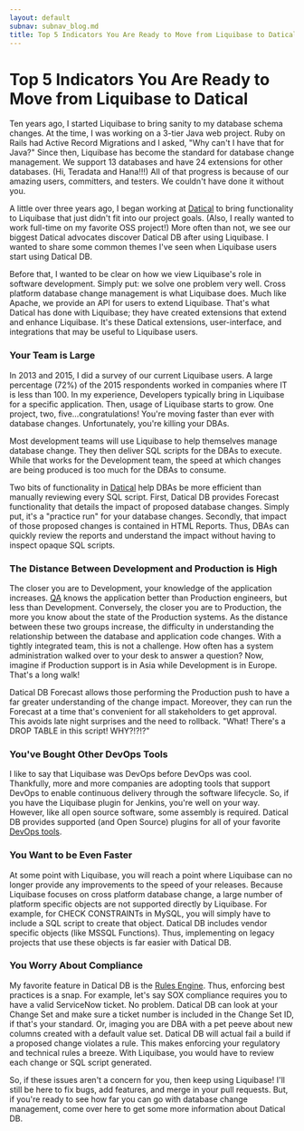 ```yaml
---
layout: default
subnav: subnav_blog.md
title: Top 5 Indicators You Are Ready to Move from Liquibase to Datical
---
```

# Top 5 Indicators You Are Ready to Move from Liquibase to Datical 

Ten years ago, I started Liquibase to bring sanity to my database schema changes. At the time, I was working on a 3-tier Java web project. Ruby on Rails had Active Record Migrations and I asked, "Why can't I have that for Java?" Since then, Liquibase has become the standard for database change management. We support 13 databases and have 24 extensions for other databases. (Hi, Teradata and Hana!!!) All of that progress is because of our amazing users, committers, and testers. We couldn't have done it without you.

A little over three years ago, I began working at [Datical](https://www.datical.com) to bring functionality to Liquibase that just didn't fit into our project goals. (Also, I really wanted to work full-time on my favorite OSS project!) More often than not, we see our biggest Datical advocates discover Datical DB after using Liquibase. I wanted to share some common themes I've seen when Liquibase users start using Datical DB.

Before that, I wanted to be clear on how we view Liquibase's role in software development. Simply put: we solve one problem very well. Cross platform database change management is what Liquibase does. Much like Apache, we provide an API for users to extend Liquibase. That's what Datical has done with Liquibase; they have created extensions that extend and enhance Liquibase. It's these Datical extensions, user-interface, and integrations that may be useful to Liquibase users.

### Your Team is Large

In 2013 and 2015, I did a survey of our current Liquibase users. A large percentage (72%) of the 2015 respondents worked in companies where IT is less than 100. In my experience, Developers typically bring in Liquibase for a specific application. Then, usage of Liquibase starts to grow. One project, two, five...congratulations! You're moving faster than ever with database changes. Unfortunately, you're killing your DBAs.

Most development teams will use Liquibase to help themselves manage database change. They then deliver SQL scripts for the DBAs to execute. While that works for the Development team, the speed at which changes are being produced is too much for the DBAs to consume.

Two bits of functionality in [Datical](https://www.datical.com/solution/) help DBAs be more efficient than manually reviewing every SQL script. First, Datical DB provides Forecast functionality that details the impact of proposed database changes. Simply put, it's a "practice run" for your database changes. Secondly, that impact of those proposed changes is contained in HTML Reports. Thus, DBAs can quickly review the reports and understand the impact without having to inspect opaque SQL scripts.

### The Distance Between Development and Production is High

The closer you are to Development, your knowledge of the application increases. [QA](http://www.liquibase.org/2016/02/liquibase-for-qa.html) knows the application better than Production engineers, but less than Development. Conversely, the closer you are to Production, the more you know about the state of the Production systems. As the distance between these two groups increase, the difficulty in understanding the relationship between the database and application code changes. With a tightly integrated team, this is not a challenge. How often has a system administration walked over to your desk to answer a question? Now, imagine if Production support is in Asia while Development is in Europe. That's a long walk!

Datical DB Forecast allows those performing the Production push to have a far greater understanding of the change impact. Moreover, they can run the Forecast at a time that's convenient for all stakeholders to get approval. This avoids late night surprises and the need to rollback. "What! There's a DROP TABLE in this script! WHY?!?!?"

### You've Bought Other DevOps Tools

I like to say that Liquibase was DevOps before DevOps was cool. Thankfully, more and more companies are adopting tools that support DevOps to enable continuous delivery through the software lifecycle. So, if you have the Liquibase plugin for Jenkins, you're well on your way. However, like all open source software, some assembly is required. Datical DB provides supported (and Open Source) plugins for all of your favorite [DevOps tools](http://www.datical.com/integrations/).

### You Want to be Even Faster

At some point with Liquibase, you will reach a point where Liquibase can no longer provide any improvements to the speed of your releases. Because Liquibase focuses on cross platform database change, a large number of platform specific objects are not supported directly by Liquibase. For example, for CHECK CONSTRAINTs in MySQL, you will simply have to include a SQL script to create that object. Datical DB includes vendor specific objects (like MSSQL Functions). Thus, implementing on legacy projects that use these objects is far easier with Datical DB.

### You Worry About Compliance

My favorite feature in Datical DB is the [Rules Engine](https://www.datical.com/solution/dynamic-rules-engine/). Thus, enforcing best practices is a snap. For example, let's say SOX compliance requires you to have a valid ServiceNow ticket. No problem. Datical DB can look at your Change Set and make sure a ticket number is included in the Change Set ID, if that's your standard. Or, imaging you are DBA with a pet peeve about new columns created with a default value set. Datical DB will actual fail a build if a proposed change violates a rule. This makes enforcing your regulatory and technical rules a breeze. With Liquibase, you would have to review each change or SQL script generated.

So, if these issues aren't a concern for you, then keep using Liquibase! I'll still be here to fix bugs, add features, and merge in your pull requests. But, if you're ready to see how far you can go with database change management, come over here to get some more information about Datical DB.



